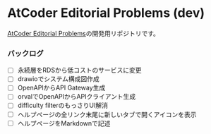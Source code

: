 # AtCoder Editorial Problems (dev)

[AtCoder Editorial Problems](https://ajinoko33.github.io/AtCoderEditorialProblems/)の開発用リポジトリです。


### バックログ

- [ ] 永続層をRDSから低コストのサービスに変更
- [ ] drawioでシステム構成図作成
- [ ] OpenAPIからAPI Gateway生成
- [ ] orvalでOpenAPIからAPIクライアント生成
- [ ] difficulty filterのもっさりUI解消
- [ ] ヘルプページの全リンク末尾に新しいタブで開くアイコンを表示
- [ ] ヘルプページをMarkdownで記述

